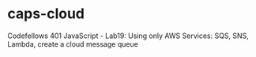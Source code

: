# caps-cloud
Codefellows 401 JavaScript - Lab19: Using only AWS Services: SQS, SNS, Lambda, create a cloud message queue
